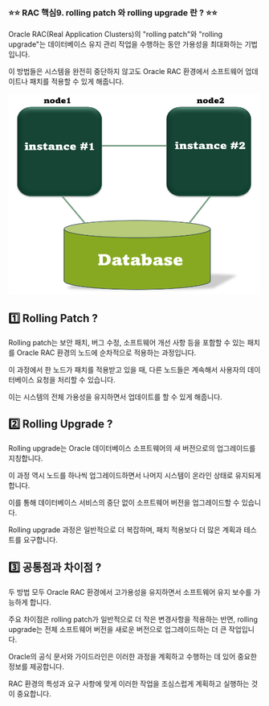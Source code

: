 
### ⭐⭐ RAC 핵심9. rolling patch 와 rolling  upgrade 란 ? ⭐⭐

Oracle RAC(Real Application Clusters)의 "rolling patch"와 "rolling upgrade"는 데이터베이스 유지 관리 작업을 수행하는 동안 
가용성을 최대화하는 기법입니다. 

이 방법들은 시스템을 완전히 중단하지 않고도 Oracle RAC 환경에서 소프트웨어 업데이트나 패치를 적용할 수 있게 해줍니다.

<img src="https://github.com/oracleyu01/rac_class/blob/main/rac%EA%B7%B8%EB%A6%BC.png" width="500" height="400">

## 1️⃣ Rolling Patch ?

Rolling patch는 보안 패치, 버그 수정, 소프트웨어 개선 사항 등을 포함할 수 있는 패치를 Oracle RAC 환경의 노드에 
순차적으로 적용하는 과정입니다. 

이 과정에서 한 노드가 패치를 적용받고 있을 때, 다른 노드들은 계속해서 사용자의 데이터베이스 요청을 처리할 수 있습니다. 

이는 시스템의 전체 가용성을 유지하면서 업데이트를 할 수 있게 해줍니다.


## 2️⃣ Rolling Upgrade ?

Rolling upgrade는 Oracle 데이터베이스 소프트웨어의 새 버전으로의 업그레이드를 지칭합니다. 

이 과정 역시 노드를 하나씩 업그레이드하면서 나머지 시스템이 온라인 상태로 유지되게 합니다. 

이를 통해 데이터베이스 서비스의 중단 없이 소프트웨어 버전을 업그레이드할 수 있습니다. 

Rolling upgrade 과정은 일반적으로 더 복잡하며, 패치 적용보다 더 많은 계획과 테스트를 요구합니다.

## 3️⃣ 공통점과 차이점 ?

두 방법 모두 Oracle RAC 환경에서 고가용성을 유지하면서 소프트웨어 유지 보수를 가능하게 합니다. 

주요 차이점은 rolling patch가 일반적으로 더 작은 변경사항을 적용하는 반면, rolling upgrade는 전체 소프트웨어 버전을 
새로운 버전으로 업그레이드하는 더 큰 작업입니다.

Oracle의 공식 문서와 가이드라인은 이러한 과정을 계획하고 수행하는 데 있어 중요한 정보를 제공합니다.

RAC 환경의 특성과 요구 사항에 맞게 이러한 작업을 조심스럽게 계획하고 실행하는 것이 중요합니다.
